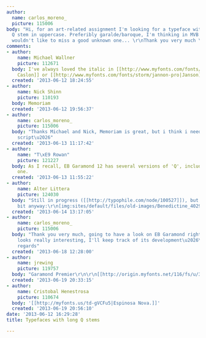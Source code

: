 ```yaml
---
author:
  name: carlos_moreno_
  picture: 115006
body: "Hi, for an art-related assignment I'm looking for a typeface with a long, distinctive
  Q stem in uppercase. Preferibly garalde/baroque, I'm thinking in MVB Verdigris but
  wouldn't like to miss a good unknown one... \r\nThank you very much \r\n\r\n\r\n\r\n"
comments:
- author:
    name: Michael Wallner
    picture: 112671
  body: I've always loved the italic in [[http://www.myfonts.com/fonts/adobe/caslon|Adobe
    Caslon]] or [[http://www.myfonts.com/fonts/storm/jannon-pro|Janson]]
  created: '2013-06-12 18:24:55'
- author:
    name: Nick Shinn
    picture: 110193
  body: Memoriam
  created: '2013-06-12 19:56:37'
- author:
    name: carlos_moreno_
    picture: 115006
  body: "Thanks Michael and Nick, Memoriam is great, but i think i need some less
    script\u2026"
  created: '2013-06-13 11:17:42'
- author:
    name: "T\xE9 Rowan"
    picture: 121227
  body: As I recall, EB Garamond 12 has several versions of 'Q', including a long-tailed
    one.
  created: '2013-06-13 11:55:22'
- author:
    name: Alter Littera
    picture: 124030
  body: "Still in progress ([[http://typophile.com/node/100527]]), but here's a small
    bit anyway:\r\n[img:sites/default/files/old-images/Benedictine_4029.png]\r\nCheers."
  created: '2013-06-14 13:17:05'
- author:
    name: carlos_moreno_
    picture: 115006
  body: "Thank you very much, going to have a look on EB Garamond right now, and Benedictine
    looks really interesting, I'll keep track of its development\u2026\r\n\r\nBest
    regards"
  created: '2013-06-18 12:28:00'
- author:
    name: jrewing
    picture: 119757
  body: "Garamond Premier\r\n\r\n[[http://origin.myfonts.net/116/fs/u/38/d1150d57c803035b7825acfeca1e43.gif]]"
  created: '2013-06-19 20:33:15'
- author:
    name: Cristobal Henestrosa
    picture: 110674
  body: '[[http://myfonts.us/td-gVCFu5|Espinosa Nova.]]'
  created: '2013-06-19 20:56:10'
date: '2013-06-12 16:29:28'
title: Typefaces with long Q stems

---
```

